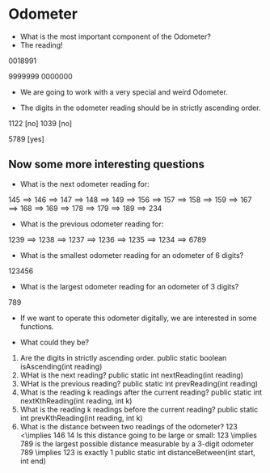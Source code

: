 # Odometer

* What is the most important component of the Odometer?
* The reading!

$0018991$

$9999999$
$0000000$


* We are going to work with a very special and weird Odometer.

* The digits in the odometer reading should be in strictly ascending order.

$1122$ [no]
$1039$ [no]

$5789$ [yes]

## Now some more interesting questions

* What is the next odometer reading for:

$145 \implies 146 \implies 147 \implies 148 \implies 149 \implies 156 \implies 157 \implies 158 \implies 159 \implies 167 \implies 168 \implies 169 \implies 178 \implies 179 \implies 189 \implies 234$

* What is the previous odometer reading for:

$1239 \implies 1238 \implies 1237 \implies 1236 \implies 1235 \implies 1234 \implies 6789$

* What is the smallest odometer reading for an odometer of 6 digits?

$123456$

* What is the largest odometer reading for an odometer of 3 digits?

$789$

* If we want to operate this odometer digitally, we are interested in some functions.

* What could they be?

1. Are the digits in strictly ascending order. 
public static boolean isAscending(int reading)
1. WHat is the next reading?
public static int nextReading(int reading)
1. WHat is the previous reading?
public static int prevReading(int reading)
1. What is the reading k readings after the current reading?
public static int nextKthReading(int reading, int k)
1. What is the reading k readings before the current reading?
public static int prevKthReading(int reading, int k)
1. What is the distance between two readings of the odometer?
123 <\implies 146 
14
Is this distance going to be large or small: 123 \implies 789 is the largest possible distance measurable by a 3-digit odometer
789 \implies 123 is exactly 1
public static int distanceBetween(int start, int end)
